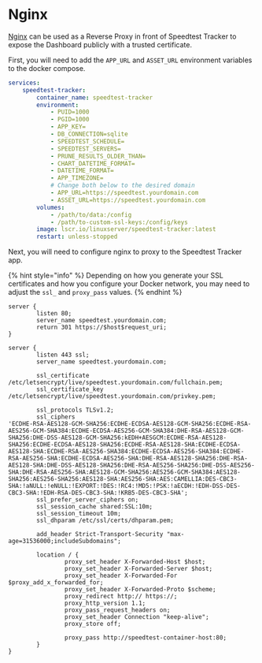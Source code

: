 # Nginx

[Nginx](https://nginx.org) can be used as a Reverse Proxy in front of Speedtest
Tracker to expose the Dashboard publicly with a trusted certificate.

First, you will need to add the `APP_URL` and `ASSET_URL` environment variables
to the docker compose.

```yaml
services:
    speedtest-tracker:
        container_name: speedtest-tracker
        environment:
            - PUID=1000
            - PGID=1000
            - APP_KEY=
            - DB_CONNECTION=sqlite
            - SPEEDTEST_SCHEDULE=
            - SPEEDTEST_SERVERS=
            - PRUNE_RESULTS_OLDER_THAN=
            - CHART_DATETIME_FORMAT= 
            - DATETIME_FORMAT=
            - APP_TIMEZONE=
            # Change both below to the desired domain
            - APP_URL=https://speedtest.yourdomain.com
            - ASSET_URL=https://speedtest.yourdomain.com
        volumes:
            - /path/to/data:/config
            - /path/to-custom-ssl-keys:/config/keys
        image: lscr.io/linuxserver/speedtest-tracker:latest
        restart: unless-stopped
```

Next, you will need to configure nginx to proxy to the Speedtest Tracker app.

{% hint style="info" %}
Depending on how you generate your SSL certificates and how you configure your
Docker network, you may need to adjust the `ssl_` and `proxy_pass` values.
{% endhint %}

```nginx
server {
        listen 80;
        server_name speedtest.yourdomain.com;
        return 301 https://$host$request_uri;
}

server {
        listen 443 ssl;
        server_name speedtest.yourdomain.com;

        ssl_certificate /etc/letsencrypt/live/speedtest.yourdomain.com/fullchain.pem;
        ssl_certificate_key /etc/letsencrypt/live/speedtest.yourdomain.com/privkey.pem;

        ssl_protocols TLSv1.2;
        ssl_ciphers
'ECDHE-RSA-AES128-GCM-SHA256:ECDHE-ECDSA-AES128-GCM-SHA256:ECDHE-RSA-AES256-GCM-SHA384:ECDHE-ECDSA-AES256-GCM-SHA384:DHE-RSA-AES128-GCM-SHA256:DHE-DSS-AES128-GCM-SHA256:kEDH+AESGCM:ECDHE-RSA-AES128-SHA256:ECDHE-ECDSA-AES128-SHA256:ECDHE-RSA-AES128-SHA:ECDHE-ECDSA-AES128-SHA:ECDHE-RSA-AES256-SHA384:ECDHE-ECDSA-AES256-SHA384:ECDHE-RSA-AES256-SHA:ECDHE-ECDSA-AES256-SHA:DHE-RSA-AES128-SHA256:DHE-RSA-AES128-SHA:DHE-DSS-AES128-SHA256:DHE-RSA-AES256-SHA256:DHE-DSS-AES256-SHA:DHE-RSA-AES256-SHA:AES128-GCM-SHA256:AES256-GCM-SHA384:AES128-SHA256:AES256-SHA256:AES128-SHA:AES256-SHA:AES:CAMELLIA:DES-CBC3-SHA:!aNULL:!eNULL:!EXPORT:!DES:!RC4:!MD5:!PSK:!aECDH:!EDH-DSS-DES-CBC3-SHA:!EDH-RSA-DES-CBC3-SHA:!KRB5-DES-CBC3-SHA';
        ssl_prefer_server_ciphers on;
        ssl_session_cache shared:SSL:10m;
        ssl_session_timeout 10m;
        ssl_dhparam /etc/ssl/certs/dhparam.pem;

        add_header Strict-Transport-Security "max-age=31536000;includeSubdomains";

        location / {
                proxy_set_header X-Forwarded-Host $host;
                proxy_set_header X-Forwarded-Server $host;
                proxy_set_header X-Forwarded-For $proxy_add_x_forwarded_for;
                proxy_set_header X-Forwarded-Proto $scheme;
                proxy_redirect http:// https://;
                proxy_http_version 1.1;
                proxy_pass_request_headers on;
                proxy_set_header Connection "keep-alive";
                proxy_store off;

                proxy_pass http://speedtest-container-host:80;
        }
}
```
